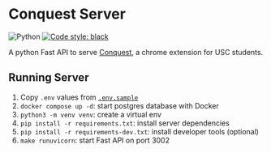 # Conquest Server
![Python](https://img.shields.io/badge/python-3.12-blue.svg)
[![Code style: black](https://img.shields.io/badge/code%20style-black-000000.svg)](https://github.com/psf/black)

A python Fast API to serve [Conquest](https://github.com/brennenho/conquest), a chrome extension for USC students.


## Running Server
1. Copy `.env` values from [`.env.sample`](.env.sample)
2. `docker compose up -d`: start postgres database with Docker
3. `python3 -m venv venv`: create a virtual env
4. `pip install -r requirements.txt`: install server dependencies
5. `pip install -r requirements-dev.txt`: install developer tools (optional)
6. `make runuvicorn`: start Fast API on port 3002